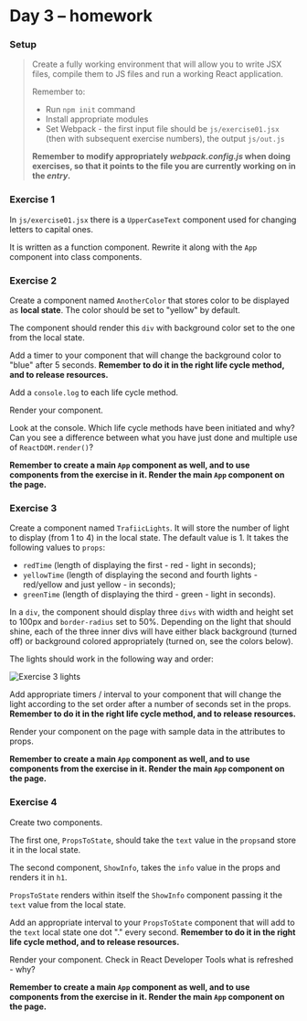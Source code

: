 # Day 3 &ndash; homework

### Setup

> Create a fully working environment that will allow you to write JSX files, compile them to JS files and run a working React application.
>
> Remember to:
> - Run ```npm init``` command
> - Install appropriate modules
> - Set Webpack - the first input file should be `js/exercise01.jsx` (then with subsequent exercise numbers), the output `js/out.js`
>
> **Remember to modify appropriately _webpack.config.js_ when doing exercises, so that it points to the file you are currently working on in the _entry_.**


### Exercise 1

In `js/exercise01.jsx` there is a `UpperCaseText` component used for changing letters to capital ones.

It is written as a function component. Rewrite it along with the `App` component into class components.

### Exercise 2

Create a component named `AnotherColor` that stores color to be displayed as **local state**. The color should be set to "yellow" by default.

The component should render this `div` with background color set to the one from the local state.

Add a timer to your component that will change the background color to "blue" after 5 seconds. **Remember to do it in the right life cycle method, and to release resources.**

Add a `console.log` to each life cycle method.

Render your component.

Look at the console. Which life cycle methods have been initiated and why? Can you see a difference between what you have just done and multiple use of  `ReactDOM.render()`?

**Remember to create a main `App` component as well, and to use components from the exercise in it. Render the main `App` component on the page.**

### Exercise 3

Create a component named `TrafiicLights`. It will store the number of light to display (from 1 to 4) in the local state. The default value is 1. It takes the following values to `props`:
 - `redTime` (length of displaying the first - red - light in seconds);
 - `yellowTime` (length of displaying the second and fourth lights - red/yellow and just yellow - in seconds);
 - `greenTime` (length of displaying the third - green - light in seconds).

In a `div`, the component should display three `divs` with width and height set to 100px and `border-radius` set to 50%. Depending on the light that should shine, each of the three inner divs will have either black background (turned off) or background colored appropriately (turned on, see the colors below).

The lights should work in the following way and order:

 ![Exercise 3 lights](img/exercise03_lights.jpg "Exercise 3 lights")

Add appropriate timers / interval to your component that will change the light according to the set order after a number of seconds set in the props. **Remember to do it in the right life cycle method, and to release resources.**

Render your component on the page with sample data in the attributes to props.

**Remember to create a main `App` component as well, and to use components from the exercise in it. Render the main `App` component on the page.**


### Exercise 4

Create two components.

The first one, `PropsToState`, should take the `text` value in the `props`and store it in the local state.

The second component, `ShowInfo`, takes the `info` value in the props and renders it in `h1`.

`PropsToState` renders within itself the `ShowInfo` component passing it the `text` value from the local state.

Add an appropriate interval to your `PropsToState` component that will add to the `text` local state one dot "." every second. **Remember to do it in the right life cycle method, and to release resources.**

Render your component. Check in React Developer Tools what is refreshed - why?

**Remember to create a main `App` component as well, and to use components from the exercise in it. Render the main `App` component on the page.**
